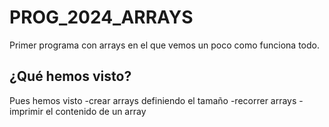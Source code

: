 # PROG_2024_ARRAYS
Primer programa con arrays en el que vemos un poco como funciona todo.

## ¿Qué hemos visto?
 Pues hemos visto
-crear arrays definiendo el tamaño
-recorrer arrays
-imprimir el contenido de un array
